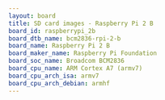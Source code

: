 ```yaml
---
layout: board
title: SD card images - Raspberry Pi 2 B
board_id: raspberrypi_2b
board_dtb_name: bcm2836-rpi-2-b
board_name: Raspberry Pi 2 B
board_maker_name: Raspberry Pi Foundation
board_soc_name: Broadcom BCM2836
board_cpu_name: ARM Cortex A7 (armv7)
board_cpu_arch_isa: armv7
board_cpu_arch_debian: armhf
---
```

